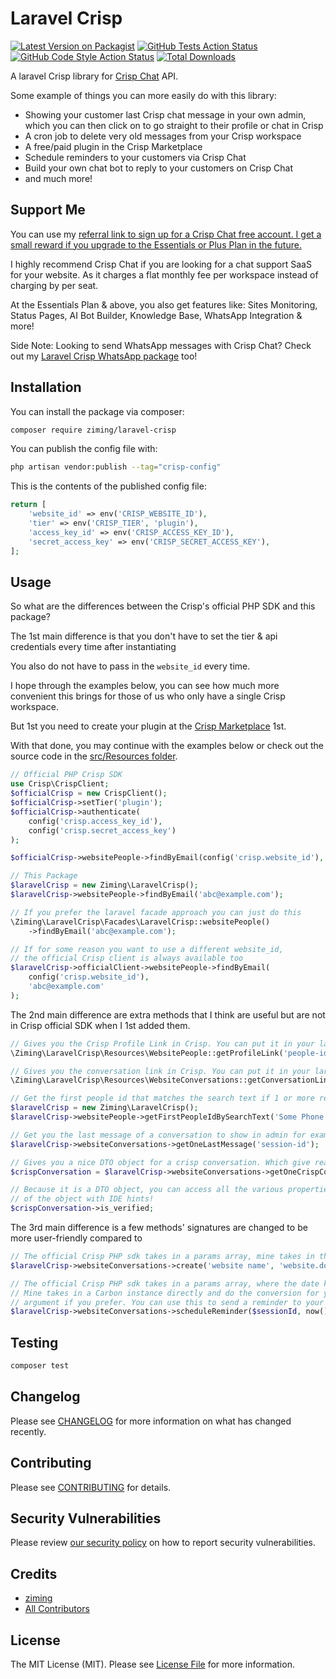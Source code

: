 # Laravel Crisp

[![Latest Version on Packagist](https://img.shields.io/packagist/v/ziming/laravel-crisp.svg?style=flat-square)](https://packagist.org/packages/ziming/laravel-crisp)
[![GitHub Tests Action Status](https://img.shields.io/github/actions/workflow/status/ziming/laravel-crisp/run-tests.yml?branch=main&label=tests&style=flat-square)](https://github.com/ziming/laravel-crisp/actions?query=workflow%3Arun-tests+branch%3Amain)
[![GitHub Code Style Action Status](https://img.shields.io/github/actions/workflow/status/ziming/laravel-crisp/fix-php-code-style-issues.yml?branch=main&label=code%20style&style=flat-square)](https://github.com/ziming/laravel-crisp/actions?query=workflow%3A"Fix+PHP+code+style+issues"+branch%3Amain)
[![Total Downloads](https://img.shields.io/packagist/dt/ziming/laravel-crisp.svg?style=flat-square)](https://packagist.org/packages/ziming/laravel-crisp)

A laravel Crisp library for [Crisp Chat](https://crisp.chat/?track=9fH4AdXJwg) API.

Some example of things you can more easily do with this library:

- Showing your customer last Crisp chat message in your own admin, which you can then click on to go straight to their profile or chat in Crisp
- A cron job to delete very old messages from your Crisp workspace
- A free/paid plugin in the Crisp Marketplace
- Schedule reminders to your customers via Crisp Chat
- Build your own chat bot to reply to your customers on Crisp Chat
- and much more!

## Support Me

You can use my [referral link to sign up for a Crisp Chat free account. I get a small reward if you upgrade to the Essentials or Plus Plan in the future.](https://crisp.chat/?track=9fH4AdXJwg)

I highly recommend Crisp Chat if you are looking for a chat support SaaS for your website. As it charges a flat
monthly fee per workspace instead of charging by per seat.

At the Essentials Plan & above, you also get features like: Sites Monitoring, Status Pages, AI Bot Builder, Knowledge Base, WhatsApp Integration & more!

Side Note: Looking to send WhatsApp messages with Crisp Chat? Check out my [Laravel Crisp WhatsApp package](https://github.com/ziming/laravel-crisp-whatsapp) too!

## Installation

You can install the package via composer:

```bash
composer require ziming/laravel-crisp
```

You can publish the config file with:

```bash
php artisan vendor:publish --tag="crisp-config"
```

This is the contents of the published config file:

```php
return [
    'website_id' => env('CRISP_WEBSITE_ID'),
    'tier' => env('CRISP_TIER', 'plugin'),
    'access_key_id' => env('CRISP_ACCESS_KEY_ID'),
    'secret_access_key' => env('CRISP_SECRET_ACCESS_KEY'),
];
```

## Usage

So what are the differences between the Crisp's official PHP SDK and this package?

The 1st main difference is that you don't have to set the tier & api credentials every time after instantiating

You also do not have to pass in the `website_id` every time.

I hope through the examples below, you can see how much more convenient this brings for those of us who only have a single
Crisp workspace.

But 1st you need to create your plugin at the [Crisp Marketplace](https://marketplace.crisp.chat/) 1st.

With that done, you may continue with the examples below or check out the source code in the [src/Resources folder](https://github.com/ziming/laravel-crisp/tree/main/src/Resources).

```php
// Official PHP Crisp SDK
use Crisp\CrispClient;
$officialCrisp = new CrispClient();
$officialCrisp->setTier('plugin');
$officialCrisp->authenticate(
    config('crisp.access_key_id'), 
    config('crisp.secret_access_key')
);

$officialCrisp->websitePeople->findByEmail(config('crisp.website_id'), 'abc@example.com');

// This Package
$laravelCrisp = new Ziming\LaravelCrisp();
$laravelCrisp->websitePeople->findByEmail('abc@example.com');

// If you prefer the laravel facade approach you can just do this
\Ziming\LaravelCrisp\Facades\LaravelCrisp::websitePeople()
    ->findByEmail('abc@example.com');

// If for some reason you want to use a different website_id,
// the official Crisp client is always available too
$laravelCrisp->officialClient->websitePeople->findByEmail(
    config('crisp.website_id'), 
    'abc@example.com'
);
```

The 2nd main difference are extra methods that I think are useful but are not in Crisp official SDK when I 1st
added them.

```php
// Gives you the Crisp Profile Link in Crisp. You can put it in your laravel admin to easier go to the customer profile in Crisp for example.
\Ziming\LaravelCrisp\Resources\WebsitePeople::getProfileLink('people-id');

// Gives you the conversation link in Crisp. You can put it in your laravel admin to easier go to the customer chat in Crisp for example.
\Ziming\LaravelCrisp\Resources\WebsiteConversations::getConversationLink('session-id');

// Get the first people id that matches the search text if 1 or more results are returned
$laravelCrisp = new Ziming\LaravelCrisp();
$laravelCrisp->websitePeople->getFirstPeopleIdBySearchText('Some Phone Number as Crisp does not have an exact filter by phone feature yet (but coming soon)');

// Get you the last message of a conversation to show in admin for example
$laravelCrisp->websiteConversations->getOneLastMessage('session-id');

// Gives you a nice DTO object for a crisp conversation. Which give really nice hints to your IDEs
$crispConversation = $laravelCrisp->websiteConversations->getOneCrispConversation('session-id');

// Because it is a DTO object, you can access all the various properties
// of the object with IDE hints!
$crispConversation->is_verified;
```

The 3rd main difference is a few methods' signatures are changed to be more user-friendly compared to 

```php
// The official Crisp PHP sdk takes in a params array, mine takes in the 2 required arguments directly
$laravelCrisp->websiteConversations->create('website name', 'website.domain');

// The official Crisp PHP sdk takes in a params array, where the date key need to be in ISO 8601 string format,
// Mine takes in a Carbon instance directly and do the conversion for you. You can also pass in a ISO 8601 string for the $date
// argument if you prefer. You can use this to send a reminder to your customer via Crisp Chat for example
$laravelCrisp->websiteConversations->scheduleReminder($sessionId, now()->addDay(), 'Note');
```

## Testing

```bash
composer test
```

## Changelog

Please see [CHANGELOG](CHANGELOG.md) for more information on what has changed recently.

## Contributing

Please see [CONTRIBUTING](CONTRIBUTING.md) for details.

## Security Vulnerabilities

Please review [our security policy](../../security/policy) on how to report security vulnerabilities.

## Credits

- [ziming](https://github.com/ziming)
- [All Contributors](../../contributors)

## License

The MIT License (MIT). Please see [License File](LICENSE.md) for more information.

